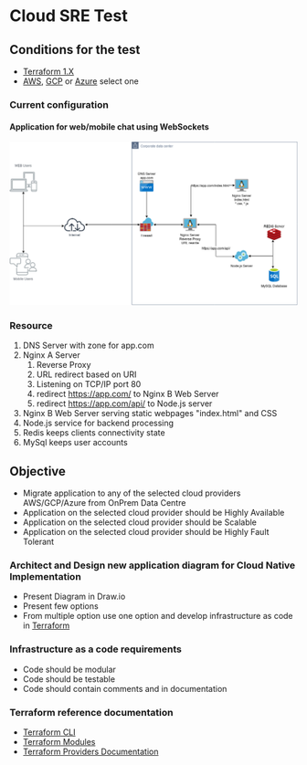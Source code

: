 # Cloud SRE Test

## Conditions for the test

- [Terraform 1.X](https://www.terraform.io/)
- [AWS](https://aws.amazon.com/), [GCP](https://cloud.google.com/) or [Azure](https://portal.azure.com) select one

### Current configuration

#### Application for web/mobile chat using WebSockets

![](/Images/OnPrem.png)

### Resource

1. DNS Server with zone for app.com
2. Nginx A Server
   1. Reverse Proxy
   2. URL redirect based on URI
   3. Listening on TCP/IP port 80
   4. redirect https://app.com/ to Nginx B Web Server
   5. redirect https://app.com/api/ to Node.js server
3. Nginx B Web Server serving static webpages "index.html" and CSS
4. Node.js service for backend processing
5. Redis keeps clients connectivity state
6. MySql keeps user accounts

## Objective

- Migrate application to any of the selected cloud providers AWS/GCP/Azure from OnPrem Data Centre
- Application on the selected cloud provider should be Highly Available
- Application on the selected cloud provider should be Scalable
- Application on the selected cloud provider should be Highly Fault Tolerant

### Architect and Design new application diagram for Cloud Native Implementation

- Present Diagram in Draw.io
- Present few options
- From multiple option use one option and develop infrastructure as code in [Terraform](https://www.terraform.io/)

### Infrastructure as a code requirements

- Code should be modular
- Code should be testable
- Code should contain comments and in documentation

### Terraform reference documentation

- [Terraform CLI](https://www.terraform.io/downloads)
- [Terraform Modules](https://registry.terraform.io/browse/modules)
- [Terraform Providers Documentation](https://registry.terraform.io/namespaces/hashicorp)
